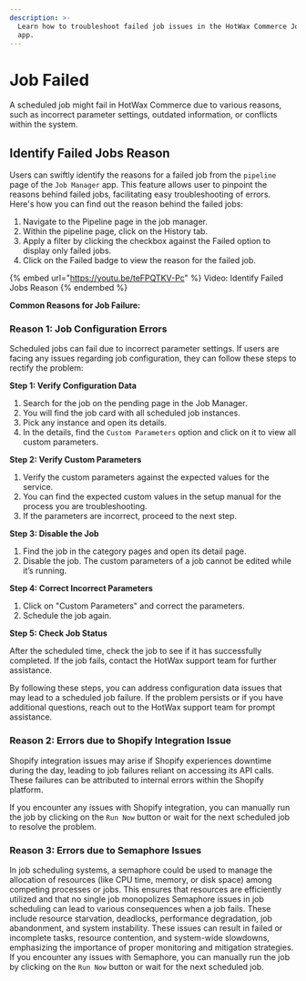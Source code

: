 ```yaml
---
description: >-
  Learn how to troubleshoot failed job issues in the HotWax Commerce Job Manager
  app.
---
```


# Job Failed

A scheduled job might fail in HotWax Commerce due to various reasons, such as incorrect parameter settings, outdated information, or conflicts within the system. 

## Identify Failed Jobs Reason

Users can swiftly identify the reasons for a failed job from the `pipeline` page of the `Job Manager` app. This feature allows user to pinpoint the reasons behind failed jobs, facilitating easy troubleshooting of errors. Here's how you can find out the reason behind the failed jobs:

1. Navigate to the Pipeline page in the job manager.
2. Within the pipeline page, click on the History tab.
3. Apply a filter by clicking the checkbox against the Failed option to display only failed jobs.
4. Click on the Failed badge to view the reason for the failed job.

{% embed url="https://youtu.be/teFPQTKV-Pc" %} Video: Identify Failed Jobs Reason {% endembed %}

**Common Reasons for Job Failure:**

### Reason 1: Job Configuration Errors

Scheduled jobs can fail due to incorrect parameter settings. If users are facing any issues regarding job configuration, they can follow these steps to rectify the problem:

**Step 1: Verify Configuration Data**

1. Search for the job on the pending page in the Job Manager.
2. You will find the job card with all scheduled job instances.
3. Pick any instance and open its details.
4. In the details, find the `Custom Parameters` option and click on it to view all custom parameters.

**Step 2: Verify Custom Parameters**

1. Verify the custom parameters against the expected values for the service.
2. You can find the expected custom values in the setup manual for the process you are troubleshooting.
3. If the parameters are incorrect, proceed to the next step.

**Step 3: Disable the Job**

1. Find the job in the category pages and open its detail page.
2. Disable the job. The custom parameters of a job cannot be edited while it’s running.

**Step 4: Correct Incorrect Parameters**

1. Click on "Custom Parameters" and correct the parameters.
2. Schedule the job again.

**Step 5: Check Job Status**

After the scheduled time, check the job to see if it has successfully completed. If the job fails, contact the HotWax support team for further assistance.

By following these steps, you can address configuration data issues that may lead to a scheduled job failure. If the problem persists or if you have additional questions, reach out to the HotWax support team for prompt assistance.


### Reason 2: Errors due to Shopify Integration Issue

Shopify integration issues may arise if Shopify experiences downtime during the day, leading to job failures reliant on accessing its API calls. These failures can be attributed to internal errors within the Shopify platform.

If you encounter any issues with Shopify integration, you can manually run the job by clicking on the `Run Now` button or wait for the next scheduled job to resolve the problem.




### Reason 3: Errors due to Semaphore Issues

In job scheduling systems, a semaphore could be used to manage the allocation of resources (like CPU time, memory, or disk space) among competing processes or jobs. This ensures that resources are efficiently utilized and that no single job monopolizes 
Semaphore issues in job scheduling can lead to various consequences when a job fails. These include resource starvation, deadlocks, performance degradation, job abandonment, and system instability. These issues can result in failed or incomplete tasks, resource contention, and system-wide slowdowns, emphasizing the importance of proper monitoring and mitigation strategies.
If you encounter any issues with Semaphore, you can manually run the job by clicking on the `Run Now` button or wait for the next scheduled job.



